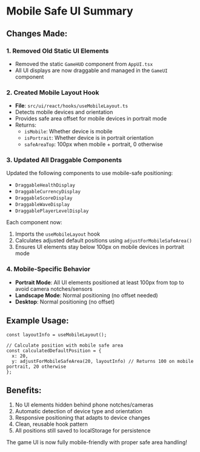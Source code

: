 # Mobile Safe UI Summary

## Changes Made:

### 1. Removed Old Static UI Elements
- Removed the static `GameHUD` component from `AppUI.tsx`
- All UI displays are now draggable and managed in the `GameUI` component

### 2. Created Mobile Layout Hook
- **File**: `src/ui/react/hooks/useMobileLayout.ts`
- Detects mobile devices and orientation
- Provides safe area offset for mobile devices in portrait mode
- Returns:
  - `isMobile`: Whether device is mobile
  - `isPortrait`: Whether device is in portrait orientation
  - `safeAreaTop`: 100px when mobile + portrait, 0 otherwise

### 3. Updated All Draggable Components
Updated the following components to use mobile-safe positioning:
- `DraggableHealthDisplay`
- `DraggableCurrencyDisplay`
- `DraggableScoreDisplay`
- `DraggableWaveDisplay`
- `DraggablePlayerLevelDisplay`

Each component now:
1. Imports the `useMobileLayout` hook
2. Calculates adjusted default positions using `adjustForMobileSafeArea()`
3. Ensures UI elements stay below 100px on mobile devices in portrait mode

### 4. Mobile-Specific Behavior
- **Portrait Mode**: All UI elements positioned at least 100px from top to avoid camera notches/sensors
- **Landscape Mode**: Normal positioning (no offset needed)
- **Desktop**: Normal positioning (no offset)

## Example Usage:
```tsx
const layoutInfo = useMobileLayout();

// Calculate position with mobile safe area
const calculatedDefaultPosition = {
  x: 20,
  y: adjustForMobileSafeArea(20, layoutInfo) // Returns 100 on mobile portrait, 20 otherwise
};
```

## Benefits:
1. No UI elements hidden behind phone notches/cameras
2. Automatic detection of device type and orientation
3. Responsive positioning that adapts to device changes
4. Clean, reusable hook pattern
5. All positions still saved to localStorage for persistence

The game UI is now fully mobile-friendly with proper safe area handling!